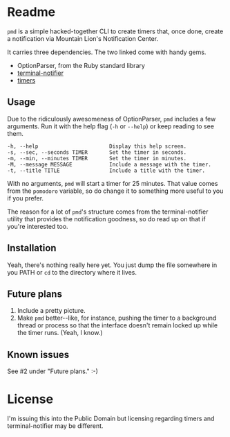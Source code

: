 # Readme
`pmd` is a simple hacked-together CLI to create timers that, once done, create a notification via Mountain Lion's Notification Center.

It carries three dependencies. The two linked come with handy gems.

* OptionParser, from the Ruby standard library
* [terminal-notifier](https://github.com/alloy/terminal-notifier)
* [timers](https://github.com/tarcieri/timers)

## Usage
Due to the ridiculously awesomeness of OptionParser, `pmd` includes a few arguments. Run it with the help flag (`-h` or `--help`) or keep reading to see them.

	-h, --help                       Display this help screen.  
	-s, --sec, --seconds TIMER       Set the timer in seconds.  
	-m, --min, --minutes TIMER       Set the timer in minutes.  
	-M, --message MESSAGE            Include a message with the timer.  
	-t, --title TITLE                Include a title with the timer.
  
With no arguments, `pmd` will start a timer for 25 minutes. That value comes from the `pomodoro` variable, so do change it to something more useful to you if you prefer.

The reason for a lot of `pmd`'s structure comes from the terminal-notifier utility that provides the notification goodness, so do read up on that if you're interested too.

## Installation
Yeah, there's nothing really here yet. You just dump the file somewhere in you PATH or `cd` to the directory where it lives. 

## Future plans
1. Include a pretty picture.
2. Make `pmd` better--like, for instance, pushing the timer to a background thread or process so that the interface doesn't remain locked up while the timer runs. (Yeah, I know.)

## Known issues
See #2 under "Future plans." :-)

# License
I'm issuing this into the Public Domain but licensing regarding timers and terminal-notifier may be different.
